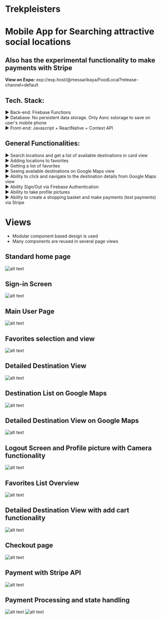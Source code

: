 # Trekpleisters

# Mobile App for Searching attractive social locations
## Also has the experimental functionality to make payments with Stripe

**View on Expo:**
exp://exp.host/@messarikaya/FoodLocal?release-channel=default

## Tech. Stack:
► Back-end: Firebase Functions
<br/>
► Database: No persistent data storage. Only Asnc sstorage to save on user's mobile phone
<br/>
► Front-end: Javascript + ReactNative + Context API

## General Functionalities:
► Search locations and get a list of available destinations in card view
<br/>
► Adding locations to favorites
<br/>
► Getting a list of favorites
<br/>
► Seeing available destinations on Google Maps view
<br/>
► Ability to click and navigate to the destination details from Google Maps view
<br/>
► Ability Sign/Out via Firebase Authentication
<br/>
► Ability to take profile pictures
<br/>
► Ability to create a shopping basket and make payments (test payments) via Stripe

# Views
- Modular component based design is used
- Many components are reused in several page views

## Standard home page 
![alt text](https://github.com/mesarikaya/Trekpleisters/blob/main/product_snapshots/Screenshot_2023-04-01-14-45-51-20_f73b71075b1de7323614b647fe394240.jpg) 

## Sign-in Screen
![alt text](https://github.com/mesarikaya/Trekpleisters/blob/main/product_snapshots/Screenshot_2023-04-01-14-45-58-17_f73b71075b1de7323614b647fe394240.jpg)

## Main User Page
![alt text](https://github.com/mesarikaya/Trekpleisters/blob/main/product_snapshots/Screenshot_2023-04-01-14-46-29-87_f73b71075b1de7323614b647fe394240.jpg)

## Favorites selection and view
![alt text](https://github.com/mesarikaya/Trekpleisters/blob/main/product_snapshots/Screenshot_2023-04-01-14-46-46-18_f73b71075b1de7323614b647fe394240.jpg)

## Detailed Destination View
![alt text](https://github.com/mesarikaya/Trekpleisters/blob/main/product_snapshots/Screenshot_2023-04-01-14-46-52-50_f73b71075b1de7323614b647fe394240.jpg)

## Destination List on Google Maps
![alt text](https://github.com/mesarikaya/Trekpleisters/blob/main/product_snapshots/Screenshot_2023-04-01-14-47-02-53_f73b71075b1de7323614b647fe394240.jpg)

## Detailed Destination View on Google Maps
![alt text](https://github.com/mesarikaya/Trekpleisters/blob/main/product_snapshots/Screenshot_2023-04-01-14-47-10-32_f73b71075b1de7323614b647fe394240.jpg)

## Logout Screen and Profile picture with Camera functionality
![alt text](https://github.com/mesarikaya/Trekpleisters/blob/main/product_snapshots/Screenshot_2023-04-01-14-47-18-09_f73b71075b1de7323614b647fe394240.jpg)

## Favorites List Overview
![alt text](https://github.com/mesarikaya/Trekpleisters/blob/main/product_snapshots/Screenshot_2023-04-01-14-47-23-16_f73b71075b1de7323614b647fe394240.jpg)

## Detailed Destination View with add cart functionality
![alt text](https://github.com/mesarikaya/Trekpleisters/blob/main/product_snapshots/Screenshot_2023-04-01-14-47-32-78_f73b71075b1de7323614b647fe394240.jpg)

## Checkout page
![alt text](https://github.com/mesarikaya/Trekpleisters/blob/main/product_snapshots/Screenshot_2023-04-01-14-48-37-29_f73b71075b1de7323614b647fe394240.jpg)

## Payment with Stripe API
![alt text](https://github.com/mesarikaya/Trekpleisters/blob/main/product_snapshots/Screenshot_2023-04-01-14-48-41-33_f73b71075b1de7323614b647fe394240.jpg)

## Payment Processing and state handling
![alt text](https://github.com/mesarikaya/Trekpleisters/blob/main/product_snapshots/Screenshot_2023-04-01-14-48-46-21_f73b71075b1de7323614b647fe394240.jpg)
![alt text](https://github.com/mesarikaya/Trekpleisters/blob/main/product_snapshots/Screenshot_2023-04-01-14-48-50-37_f73b71075b1de7323614b647fe394240.jpg)
